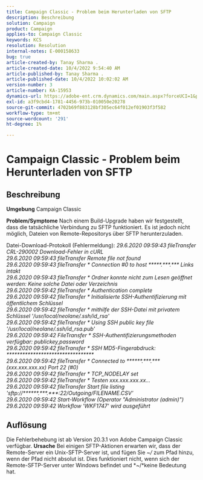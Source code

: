 ```yaml
---
title: Campaign Classic - Problem beim Herunterladen von SFTP
description: Beschreibung
solution: Campaign
product: Campaign
applies-to: Campaign Classic
keywords: KCS
resolution: Resolution
internal-notes: E-000158633
bug: true
article-created-by: Tanay Sharma .
article-created-date: 10/4/2022 9:54:40 AM
article-published-by: Tanay Sharma .
article-published-date: 10/4/2022 10:02:02 AM
version-number: 3
article-number: KA-15953
dynamics-url: https://adobe-ent.crm.dynamics.com/main.aspx?forceUCI=1&pagetype=entityrecord&etn=knowledgearticle&id=ff71298d-ca43-ed11-bba2-0022480868ff
exl-id: a3f9cbd4-1781-4456-973b-010050e20278
source-git-commit: 4702b69f883128bf305ec64f012ef01903f3f582
workflow-type: tm+mt
source-wordcount: '291'
ht-degree: 1%

---
```


# Campaign Classic - Problem beim Herunterladen von SFTP

## Beschreibung

<b>Umgebung</b>
Campaign Classic


<b>Problem/Symptome</b>
Nach einem Build-Upgrade haben wir festgestellt, dass die tatsächliche Verbindung zu SFTP funktioniert. Es ist jedoch nicht möglich, Dateien von Remote-Repositorys über SFTP herunterzuladen.

Datei-Download-Protokoll (Fehlermeldung):
*29.6.2020 09:59:43 fileTransfer CRL-290002 Download-Fehler in cURL
<br>29.6.2020 09:59:43 fileTransfer Remote file not found
<br>29.6.2020 09:59:43 fileTransfer \* Connection #0 to host \*\*\*\*\*.\*\*\*.\*\*\* Links intakt
<br>29.6.2020 09:59:43 fileTransfer \* Ordner konnte nicht zum Lesen geöffnet werden: Keine solche Datei oder Verzeichnis
<br>29.6.2020 09:59:42 fileTransfer \* Authentication complete
<br>29.6.2020 09:59:42 fileTransfer \* Initialisierte SSH-Authentifizierung mit öffentlichem Schlüssel
<br>29.6.2020 09:59:42 fileTransfer \* mithilfe der SSH-Datei mit privatem Schlüssel &#39;/usr/local/neolane/.ssh/id_rsa&#39;
<br>29.6.2020 09:59:42 fileTransfer \* Using SSH public key file &#39;/usr/local/neolane/.ssh/id_rsa.pub&#39;
<br>29.6.2020 09:59:42 FileTransfer \* SSH-Authentifizierungsmethoden verfügbar: publickey,password
<br>29.6.2020 09:59:42 fileTransfer \* SSH MD5-Fingerabdruck: \*\*\*\*\*\*\*\*\*\*\*\*\*\*\*\*\*\*\*\*\*\*\*\*\*\*\*\*\*\*\*\*\*
<br>29.6.2020 09:59:42 fileTransfer \* Connected to \*\*\*\*\*\*.\*\*\*.\*\*\* (xxx.xxx.xxx.xx) Port 22 (#0)
<br>29.6.2020 09:59:42 fileTransfer \* TCP_NODELAY set
<br>29.6.2020 09:59:42 fileTransfer \* Testen xxx.xxx.xxx.xx...
<br>29.6.2020 09:59:42 fileTransfer Start file listing &#39;sftp://\*\*\*\*\*\*.\*\*\*.\*\*\*:22/Outgoing/FILENAME.CSV&#39;
<br>29.6.2020 09:59:42 Start-Workflow (Operator &quot;Administrator (admin)&quot;)
<br>29.6.2020 09:59:42 Workflow &#39;WKF1747&#39; wird ausgeführt*

## Auflösung


Die Fehlerbehebung ist ab Version 20.3.1 von Adobe Campaign Classic verfügbar.
<b>Ursache</b>
Bei einigen SFTP-Aktionen erwarten wir, dass der Remote-Server ein Unix-SFTP-Server ist, und fügen Sie *~/* zum Pfad hinzu, wenn der Pfad nicht absolut ist.
Dies funktioniert nicht, wenn sich der Remote-SFTP-Server unter Windows befindet und *~/*keine Bedeutung hat.

